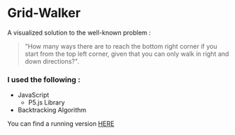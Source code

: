 # Grid-Walker
A visualized solution to the well-known problem : <blockquote>"How many ways there are to reach the bottom right corner if you start from the top left corner, given that you can only walk in right and down directions?".</blockquote>
<h3>I used the following :</h3>
<ul>
  <li>JavaScript<ul><li>P5.js Library</li></ul></il>
  <li>Backtracking Algorithm</li>
</ul>
<p>You can find a running version <a target="_blank" href="https://youssefali11997.github.io/Grid-Walker/">HERE</a></p>

